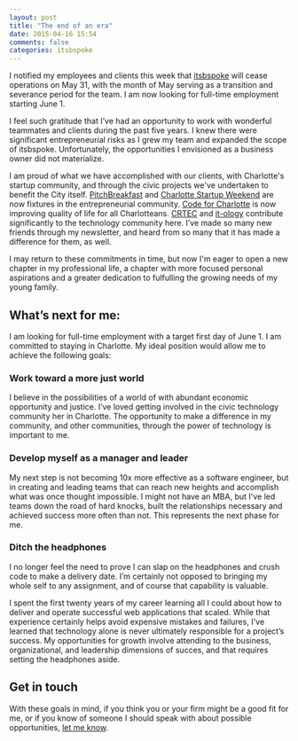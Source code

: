 ```yaml
---
layout: post
title: "The end of an era"
date: 2015-04-16 15:54
comments: false
categories: itsbspoke
---
```


I notified my employees and clients this week that [itsbspoke](http://www.itsbspoke.com/) will cease operations on May 31, with the month of May serving as a transition and severance period for the team.  I am now looking for full-time employment starting June 1.

I feel such gratitude that I’ve had an opportunity to work with wonderful teammates and clients during the past five years.  I knew there were significant entrepreneurial risks as I grew my team and expanded the scope of itsbspoke.  Unfortunately, the opportunities I envisioned as a business owner did not materialize.

I am proud of what we have accomplished with our clients, with Charlotte's startup community, and through the civic projects we've undertaken to benefit the City itself.  [PitchBreakfast](http://www.pitchbreakfast.com/) and [Charlotte Startup Weekend](http://charlotte.startupweekend.org) are now fixtures in the entrepreneurial community.  [Code for Charlotte](http://www.codeforcharlotte.org/) is now improving quality of life for all Charlotteans.  [CRTEC](http://crtec.us/) and [it-ology](http://it-ology.org/en/CharlotteNC.aspx) contribute significantly to the technology community here.  I’ve made so many new friends through my newsletter, and heard from so many that it has made a difference for them, as well.

I may return to these commitments in time, but now I'm eager to open a new chapter in my professional life, a chapter with more focused personal aspirations and a greater dedication to fulfulling the growing needs of my young family.

## What’s next for me:

I am looking for full-time employment with a target first day of June 1.  I am committed to staying in Charlotte.  My ideal position would allow me to achieve the following goals:

### Work toward a more just world

I believe in the possibilities of a world of with abundant economic opportunity and justice.  I’ve loved getting involved in the civic technology community her in Charlotte.  The opportunity to make a difference in my community, and other communities, through the power of technology is important to me.

### Develop myself as a manager and leader

My next step is not becoming 10x more effective as a software engineer, but in creating and leading teams that can reach new heights and accomplish what was once thought impossible.  I might not have an MBA, but I've led teams down the road of hard knocks, built the relationships necessary and achieved success more often than not.  This represents the next phase for me.

### Ditch the headphones

I no longer feel the need to prove I can slap on the headphones and crush code to make a delivery date.  I’m certainly not opposed to bringing my whole self to any assignment, and of course that capability is valuable.

I spent the first twenty years of my career learning all I could about how to deliver and operate successful web applications that scaled.  While that experience certainly helps avoid expensive mistakes and failures, I've learned that technology alone is never ultimately responsible for a project’s success.  My opportunities for growth involve attending to the business, organizational, and leadership dimensions of succes, and that requires setting the headphones aside.


## Get in touch

With these goals in mind, if you think you or your firm might be a good fit for me, or if you know of someone I should speak with about possible opportunities, [let me know](mailto:jim.van.fleet+job@gmail.com).